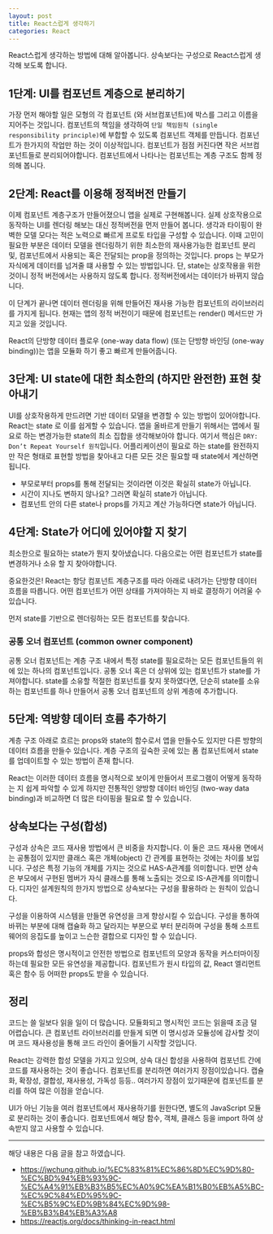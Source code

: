 ```yaml
---
layout: post
title: React스럽게 생각하기
categories: React
---
```


React스럽게 생각하는 방법에 대해 알아봅니다. 상속보다는 구성으로 React스럽게 생각해 보도록 합니다.


## 1단계: UI를 컴포넌트 계층으로 분리하기
가장 먼저 해야할 일은 모형의 각 컴포넌트 (와 서브컴포넌트)에 박스를 그리고 이름을 지어주는 것입니다. 컴포넌트의 책임을 생각하여 `단일 책임원칙 (single responsibility principle)`에 부합할 수 있도록 컴포넌트 객체를 만듭니다. 컴포넌트가 한가지의 작업만 하는 것이 이상적입니다. 컴포넌트가 점점 커진다면 작은 서브컴포넌트들로 분리되어야합니다. 컴포넌트에서 나타나는 컴포넌트는 계층 구조도 함께 정의해 봅니다.

## 2단계: React를 이용해 정적버전 만들기
이제 컴포넌트 계층구조가 만들어졌으니 앱을 실제로 구현해봅니다. 실제 상호작용으로 동작하는 UI를 렌더링 해보는 대신 정적버전을 먼저 만들어 봅니다. 생각과 타이핑이 완벽한 모델 모다는 적은 노력으로 빠르게 프로토 타입을 구성할 수 있습니다. 이때 고민이 필요한 부분은 데이터 모델을 렌더링하기 위한 최소한의 재사용가능한 컴포넌트 분리 및, 컴포넌트에서 사용되는 혹은 전달되는 prop을 정의하는 것입니다. props 는 부모가 자식에게 데이터를 넘겨줄 떄 사용할 수 있는 방법입니다. 단, state는 상호작용을 위한 것이니 정적 버전에서는 사용하지 않도록 합니다. 정적버전에서는 데이터가 바뀌지 않습니다. 

이 단계가 끝나면 데이터 렌더링을 위해 만들어진 재사용 가능한 컴포넌트의 라이브러리를 가지게 됩니다. 현재는 앱의 정적 버전이기 때문에 컴포넌트는 render() 메서드만 가지고 있을 것입니다. 

React의 단방향 데이터 플로우 (one-way data flow) (또는 단방향 바인딩 (one-way binding))는 앱을 모듈화 하기 좋고 빠르게 만들어줍니다.

## 3단계: UI state에 대한 최소한의 (하지만 완전한) 표현 찾아내기
UI를 상호작용하게 만드려면 기반 데이터 모델을 변경할 수 있는 방법이 있어야합니다. React는 state 로 이를 쉽게할 수 있습니다. 앱을 올바르게 만들기 위해서는 앱에서 필요로 하는 변경가능한 state의 최소 집합을 생각해보아야 합니다. 여기서 핵심은 `DRY: Don’t Repeat Yourself 원칙`입니다. 어플리케이션이 필요로 하는 state를 완전하지만 작은 형태로 표현할 방법을 찾아내고 다른 모든 것은 필요할 때 state에서 계산하면 됩니다.

- 부모로부터 props를 통해 전달되는 것이라면 이것은 확실히 state가 아닙니다.
- 시간이 지나도 변하지 않나요? 그러면 확실히 state가 아닙니다.
- 컴포넌트 안의 다른 state나 props를 가지고 계산 가능하다면 state가 아닙니다.

## 4단계: State가 어디에 있어야할 지 찾기
최소한으로 필요하는 state가 뭔지 찾아냈습니다. 다음으로는 어떤 컴포넌트가 state를 변경하거나 소유 할 지 찾아야합니다. 

중요한것은! React는 항당 컴포넌트 계층구조를 따라 아래로 내려가는 단방향 데이터 흐름을 따릅니다. 어떤 컴포넌트가 어떤 상태를 가져야하는 지 바로 결정하기 어려울 수 있습니다. 

먼저 state를 기반으로 렌더링하는 모든 컴포넌트를 찾습니다. 

### 공통 오너 컴포넌트 (common owner component)
공통 오너 컴포넌트는 계층 구조 내에서 특정 state를 필요로하는 모든 컴포넌트들의 위에 있는 하나의 컴포넌트입니다. 공통 오너 혹은 더 상위에 있는 컴포넌트가 state를 가져야합니다. state를 소유할 적절한 컴포넌트를 찾지 못하였다면, 단순히 state를 소유하는 컴포넌트를 하나 만들어서 공통 오너 컴포넌트의 상위 계층에 추가합니다.

## 5단계: 역방향 데이터 흐름 추가하기
계층 구조 아래로 흐르는 props와 state의 함수로서 앱을 만들수도 있지만 다른 방향의 데이터 흐름을 만들수 있습니다. 계층 구조의 깊숙한 곳에 있는 폼 컴포넌트에서 state를 업데이트할 수 있는 방법이 존재 합니다. 

React는 이러한 데이터 흐름을 명시적으로 보이게 만들어서 프로그램이 어떻게 동작하는 지 쉽게 파악할 수 있게 하지만 전통적인 양방향 데이터 바인딩 (two-way data binding)과 비교하면 더 많은 타이핑을 필요로 할 수 있습니다.


## 상속보다는 구성(합성)
구성과 상속은 코드 재사용 방법에서 큰 비중을 차지합니다. 이 둘은 코드 재사용 면에서는 공통점이 있지만 클래스 혹은 개체(object) 간 관계를 표현하는 것에는 차이를 보입니다. 구성은 특정 기능의 개체를 가지는 것으로 HAS-A관계를 의미합니다. 반면 상속은 부모에서 구현된 멤버가 자식 클래스를 통해 노출되는 것으로 IS-A관계를 의미합니다. 디자인 설계원칙의 한가지 방법으로 상속보다는 구성을 활용하라 는 원칙이 있습니다. 

구성을 이용하여 시스템을 만들면 유연성을 크게 향상시킬 수 있습니다. 구성을 통하여 바뀌는 부분에 대해 캡슐화 하고 달라지는 부분으로 부터 분리하며 구성을 통해 소프트웨어의 응집도를 높이고 느슨한 결합으로 디자인 할 수 있습니다. 

props와 합성은 명시적이고 안전한 방법으로 컴포넌트의 모양과 동작을 커스터마이징하는데 필요한 모든 유연성을 제공합니다. 컴포넌트가 원시 타입의 값, React 엘리먼트 혹은 함수 등 어떠한 props도 받을 수 있습니다.

## 정리
코드는 쓸 일보다 읽을 일이 더 많습니다. 모듈화되고 명시적인 코드는 읽을때 조금 덜 어렵습니다. 큰 컴포넌트 라이브러리를 만들게 되면 이 명시성과 모듈성에 감사할 것이며 코드 재사용성을 통해 코드 라인이 줄어들기 시작할 것입니다.

React는 강력한 합성 모델을 가지고 있으며, 상속 대신 합성을 사용하여 컴포넌트 간에 코드를 재사용하는 것이 좋습니다. 컴포넌트를 분리하면 여러가지 장점이있습니다. 캡슐화, 확장성, 결합성, 재사용성, 가독성 등등.. 여러가지 장점이 있기때문에 컴포넌트를 분리를 하여 많은 이점을 얻습니다. 

UI가 아닌 기능을 여러 컴포넌트에서 재사용하기를 원한다면, 별도의 JavaScript 모듈로 분리하는 것이 좋습니다. 컴포넌트에서 해당 함수, 객체, 클래스 등을 import 하여 상속받지 않고 사용할 수 있습니다.

----
해당 내용은 다음 글을 참고 하였습니다.
- https://jwchung.github.io/%EC%83%81%EC%86%8D%EC%9D%80-%EC%BD%94%EB%93%9C-%EC%A4%91%EB%B3%B5%EC%A0%9C%EA%B1%B0%EB%A5%BC-%EC%9C%84%ED%95%9C-%EC%B5%9C%ED%9B%84%EC%9D%98-%EB%B3%B4%EB%A3%A8
- https://reactjs.org/docs/thinking-in-react.html